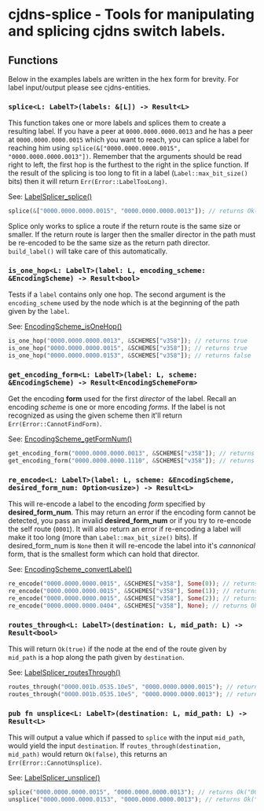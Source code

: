 # cjdns-splice - Tools for manipulating and splicing cjdns switch labels.

## Functions

Below in the examples labels are written in the hex form for brevity. For label input/output please see cjdns-entities.

### `splice<L: LabelT>(labels: &[L]) -> Result<L>`
This function takes one or more labels and splices them to create a resulting label.
If you have a peer at `0000.0000.0000.0013` and he has a peer at `0000.0000.0000.0015` which you
want to reach, you can splice a label for reaching him using
`splice(&["0000.0000.0000.0015", "0000.0000.0000.0013"])`. Remember that the arguments should be read
right to left, the first hop is the furthest to the right in the splice function. If the result
of the splicing is too long to fit in a label (`Label::max_bit_size()` bits) then it will return `Err(Error::LabelTooLong)`.

See: [LabelSplicer_splice()](https://github.com/cjdelisle/cjdns/blob/cjdns-v20.2/switch/LabelSplicer.h#L36)

```rust
splice(&["0000.0000.0000.0015", "0000.0000.0000.0013"]); // returns Ok("0000.0000.0000.0153")
```

Splice only works to splice a route if the return route is the same size or smaller. If the return
route is larger then the smaller director in the path must be re-encoded to be the same size as
the return path director. `build_label()` will take care of this automatically.

### `is_one_hop<L: LabelT>(label: L, encoding_scheme: &EncodingScheme) -> Result<bool>`
Tests if a `label` contains only one hop. The second argument is the `encoding_scheme` used by the node which is at the beginning of the path given by the `label`.

See: [EncodingScheme_isOneHop()](https://github.com/cjdelisle/cjdns/blob/77259a49e5bc7ca7bc6dca5bd423e02be563bdc5/switch/EncodingScheme.c#L451)

```rust
is_one_hop("0000.0000.0000.0013", &SCHEMES["v358"]); // returns true
is_one_hop("0000.0000.0000.0015", &SCHEMES["v358"]); // returns true
is_one_hop("0000.0000.0000.0153", &SCHEMES["v358"]); // returns false
```
### `get_encoding_form<L: LabelT>(label: L, scheme: &EncodingScheme) -> Result<EncodingSchemeForm>`
Get the encoding **form** used for the first *director* of the label. Recall an
encoding *scheme* is one or more encoding *forms*.
If the label is not recognized as using the given scheme then it'll return `Err(Error::CannotFindForm)`.

See: [EncodingScheme_getFormNum()](https://github.com/cjdelisle/cjdns/blob/cjdns-v20.2/switch/EncodingScheme.c#L23)

```rust
get_encoding_form("0000.0000.0000.0013", &SCHEMES["v358"]); // returns Ok(EncodingSchemeForm {bit_count: 3, prefix_len: 1, prefix: 0b01})
get_encoding_form("0000.0000.0000.1110", &SCHEMES["v358"]); // returns Ok(EncodingSchemeForm {bit_count: 8, prefix_len: 2, prefix: 0})
```

### `re_encode<L: LabelT>(label: L, scheme: &EncodingScheme, desired_form_num: Option<usize>) -> Result<L>`
This will re-encode a label to the encoding *form* specified by **desired_form_num**.
This may return an error if the encoding form cannot
be detected, you pass an invalid **desired_form_num** or if you try to re-encode the self route
(`0001`). It will also return an error if re-encoding a label will make it too long (more than `Label::max_bit_size()`
bits). If desired_form_num is `None` then it will re-encode the label
into it's *cannonical* form, that is the smallest form which can hold that director.

See: [EncodingScheme_convertLabel()](https://github.com/cjdelisle/cjdns/blob/cjdns-v20.2/switch/EncodingScheme.c#L56)

```rust
re_encode("0000.0000.0000.0015", &SCHEMES["v358"], Some(0)); // returns Ok("0000.0000.0000.0015")
re_encode("0000.0000.0000.0015", &SCHEMES["v358"], Some(1)); // returns Ok("0000.0000.0000.0086")
re_encode("0000.0000.0000.0015", &SCHEMES["v358"], Some(2)); // returns Ok("0000.0000.0000.0404")
re_encode("0000.0000.0000.0404", &SCHEMES["v358"], None); // returns Ok("0000.0000.0000.0015")
```

### `routes_through<L: LabelT>(destination: L, mid_path: L) -> Result<bool>`
This will return `Ok(true)` if the node at the end of the route given by `mid_path` is a hop along the path given by `destination`.

See: [LabelSplicer_routesThrough()](https://github.com/cjdelisle/cjdns/blob/cjdns-v20.2/switch/LabelSplicer.h#L52)

```rust
routes_through("0000.001b.0535.10e5", "0000.0000.0000.0015"); // returns Ok(true)
routes_through("0000.001b.0535.10e5", "0000.0000.0000.0013"); // returns Ok(false)
```

### `pub fn unsplice<L: LabelT>(destination: L, mid_path: L) -> Result<L>`
This will output a value which if passed to `splice` with the input `mid_path`, would yield the input `destination`.
If `routes_through(destination, mid_path)` would return `Ok(false)`, this returns an `Err(Error::CannotUnsplice)`.

See: [LabelSplicer_unsplice()](https://github.com/cjdelisle/cjdns/blob/77259a49e5bc7ca7bc6dca5bd423e02be563bdc5/switch/LabelSplicer.h#L31)

```rust
splice("0000.0000.0000.0015", "0000.0000.0000.0013"); // returns Ok("0000.0000.0000.0153")
unsplice("0000.0000.0000.0153", "0000.0000.0000.0013"); // returns Ok("0000.0000.0000.0015")
```


